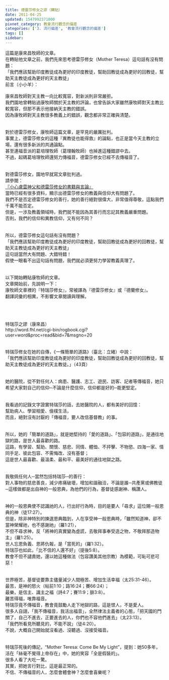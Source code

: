 ```yaml
---
title: 德雷莎修女之謬（轉貼）
date: 2011-04-25
updated: 1547992371000
pixnet_category: 教會流行觀念的偏差
categories: ['3. 流行偏差', '教會流行觀念的偏差']
tags: []
sidebar: 
---
```


<p>這篇是康來昌牧師的文章。<br/>在轉貼他文章之前，我們先來思考德雷莎修女（Mother Teresa）這句話有沒有問題：<br/>「我們應該幫助印度教徒成為更好的印度教徒，幫助回教徒成為更好的回教徒，幫助天主教徒成為更好的天主教徒」<br/><!--more-->前言（小小羊）：<br/><br/>康來昌牧師對天主教一向比較寬容，對新派則非常嚴拒。<br/>我們園地曾轉貼過康牧師關於天主教的評論，也曾告訴大家雖然康牧師對天主教比較寬容，但那不表示他接納天主教的錯誤。<br/>因為康牧師對天主教很多教義上的錯誤，觀念都非常正確與清楚。<br/><br/><br/>對於德雷莎修女，康牧師這篇文章，是罕見的嚴厲批判。<br/>事實上，德雷莎修女的這種『異教徒也能得救』的論點，也正是當今天主教的立場，還有很多新派的共通論點。<br/>甚至連福音派的葛培理牧師（葛理翰牧師）也掉進這種錯謬中去。<br/>不過，起碼葛培理牧師還努力傳福音，德雷莎修女已經不去傳福音了。<br/><br/><br/>對德雷莎修女，園地早就寫文章批判過。<br/>請參閱：<br/><a href="/posts/269193184">『小心盧雲神父和德雷莎修女的書籍與言論』</a><br/>當時已經有很多資料，顯示出德雷莎修女的教義與信仰大有問題了。<br/>我們不是否定德雷莎修女的善行，她的善行絕對很偉大，非常值得尊敬，這點我們千萬不能否定。<br/>但是，一涉及教義領域時，我們就不能因為其善行而忘記其教義嚴重問題。<br/>否則，我們的信仰和異教信仰，又有何不同？<br/><br/><br/>所以，德雷莎修女這句話有沒有問題？<br/>「我們應該幫助印度教徒成為更好的印度教徒，幫助回教徒成為更好的回教徒，幫助天主教徒成為更好的天主教徒」<br/>這句話當然大有問題、大錯特錯！<br/>假使一眼看不出這句話有問題，我們就必須更努力學習教義真理了。<br/><br/><br/>以下開始轉貼康牧師的文章。<br/>文章開始前，先說明一下：<br/>康牧師文章裡的『特瑞莎修女』，常被譯為『德雷莎修女』或『德蘭修女』。<br/>翻譯詞彙的相異，不影響文章閱讀與理解。<br/><br/><br/><br/><br/>特瑞莎之謬（康來昌）<br/>http://word.fhl.net/cgi-bin/rogbook.cgi?user=word&amp;proc=read&amp;bid=7&amp;msgno=20<br/><br/><br/>特瑞莎修女在她的自傳，《一條簡單的道路》（臺北：立緒）中說：<br/>「我們應該幫助印度教徒成為更好的印度教徒，幫助回教徒成為更好的回教徒，幫助天主教徒成為更好的天主教徒。」（43頁）<br/><br/><br/>她的醫院，從不對任何人：病患、醫護、志工、遊民、訪客、記者等傳福音，她只希望大家對自己的信仰─不論是什麼信仰，信仰都是好的─能更堅定。<br/><br/><br/>我看過的記錄文字證實特瑞莎的話，去她醫院的人，都有美好的回憶：<br/>幫助病人、學習相愛、儉樸生活，<br/>而且，絕對沒有討厭的「傳福音，要人改信基督教」的事。<br/><br/><br/>所以，她的「簡單的道路」，就是她堅持的「愛的道路」、「包容的道路」，是通往地獄的路，是世人最喜歡的路。<br/>這路，有學習、幫助、關懷、慈悲、同情、體恤、不抨擊、不物慾、四海一家、情同手足、彼此包容、不需悔改、沒有基督；<br/>這是世人最喜歡、最溫柔、最和平、最美好的通往地獄之路。<br/><br/><br/>我敬佩任何人─當然包括特瑞莎─的善行：<br/>對人事物的慈悲善良，減少疼痛破壞，增加和諧融洽，不論是誰─共產黨或佛教徒─這樣做都是出自神的一般恩典，為他們的行為，基督徒感謝神、稱讚人。<br/><br/><br/>神的一般恩典使不認識祂的人，行出好行為時，目的是要人「尋求」這位賜一般恩典的神（徒17:27）。<br/>但是，除非神特別的揀選恩典臨到，人在享受神一般恩典時，「雖然知道神，卻不當神榮耀祂，也不感謝祂」（羅1:21），<br/>不但不尋求神，反「將神的真實變為虛謊，去敬拜事奉受造之物，不敬拜那造物主」（羅1:25）。<br/>世人忘恩負義、恩將仇報，是「當死的」（羅1:32）。<br/>特瑞莎也如此，「比不信的人還不好」（提後5:8）。<br/>教會不但不譴責她，還以她這種做法（包容讚美其他宗教）為模範，可恥可悲可惡！<br/><br/><br/>世界極苦，基督徒要靠主儘量減少人間極苦、增加生活幸福（太25:31-46）。<br/>最苦，是神的怒火（帖前1:10；路16:24；賽66:24）；<br/>最樂，是信主、識主之福（詩4:7；賽11:9；腓3:8）。<br/>離苦得福，唯靠福音。<br/>特瑞莎竟不傳福音，教會竟鼓勵人走下地獄的路，這是恨人，不是愛人。<br/>很多人自詡，「我不傳福音，我活出福音」，全然律法主義者的心態，「把天國的門關了，自己不進去，正要進去的人，你們也不容他們進去」（太23:13）。<br/>「我們所看見所聽見的，不能不說」（徒4:20）。<br/>不說，大概自己開始就沒看過、沒聽過、沒接受福音。<br/><br/><br/>特瑞莎死後的傳記，“Mother Teresa: Come Be My Light”，提到：她50多年，活在「絲毫不覺得上帝存在」中，她的笑容「全是假裝的」。<br/>很多人看了大吃一驚。<br/>其實，把她言行對比，這是最正常的。<br/>不信、不傳福音的人，怎麼會體會神？怎麼會喜樂呢？ <br/><br/>
</p>